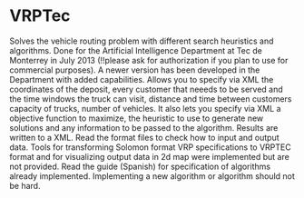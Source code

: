 VRPTec
======
Solves the vehicle routing problem with different search heuristics and algorithms. Done for the Artificial Intelligence Department at Tec de Monterrey in July 2013 (!!please ask for authorization if you plan to use for commercial purposes). A newer version has been developed in the Department with added capabilities. 
Allows you to specify via XML the coordinates of the deposit, every customer that neeeds to be served and the time windows the truck can visit, distance and time between customers capacity of trucks, number of vehicles. It also lets you specify via XML a objective function to maximize, the heuristic to use to generate new solutions and any information to be passed to the algorithm. Results are written to a XML. Read the format files to check how to input and output data.
Tools for transforming Solomon format VRP specifications to VRPTEC format and for visualizing output data in 2d map were implemented but are not provided.
Read the guide (Spanish) for specification of algorithms already implemented. Implementing a new algorithm or algorithm should not be hard.
